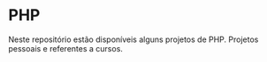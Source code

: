 # PHP
 Neste repositório estão disponíveis alguns projetos de PHP. Projetos pessoais e referentes a cursos. 
